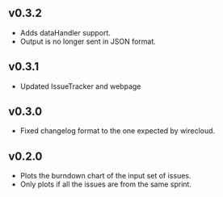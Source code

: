 ## v0.3.2

- Adds dataHandler support.
- Output is no longer sent in JSON format.

## v0.3.1

- Updated IssueTracker and webpage

## v0.3.0

- Fixed changelog format to the one expected by wirecloud.

## v0.2.0

- Plots the burndown chart of the input set of issues.
- Only plots if all the issues are from the same sprint.
